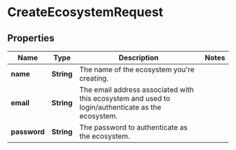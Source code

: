

# CreateEcosystemRequest

## Properties

Name | Type | Description | Notes
------------ | ------------- | ------------- | -------------
**name** | **String** | The name of the ecosystem you&#39;re creating. | 
**email** | **String** | The email address associated with this ecosystem and used to login/authenticate as the ecosystem. | 
**password** | **String** | The password to authenticate as the ecosystem. | 




